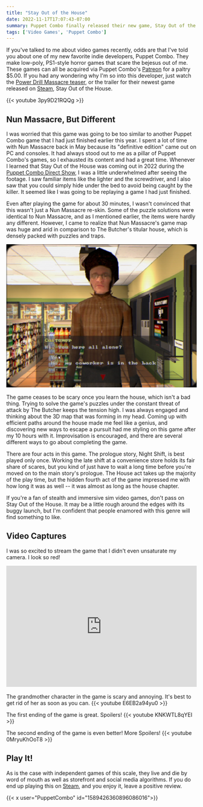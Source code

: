 ```yaml
---
title: "Stay Out of the House"
date: 2022-11-17T17:07:43-07:00
summary: Puppet Combo finally released their new game, Stay Out of the House, on October 13th. Is this game worth your time, or should you stay out of Stay Out of the House? This is an incredible summary line.
tags: ['Video Games', 'Puppet Combo']
---
```


If you've talked to me about video games recently, odds are that I've told you about one of my new favorite indie developers, Puppet Combo. They make low-poly, PS1-style horror games that scare the bejesus out of me. These games can all be acquired via Puppet Combo's [Patreon](https://www.patreon.com/puppetcombo) for a paltry $5.00. If you had any wondering why I'm so into this developer, just watch the [Power Drill Massacre teaser](https://www.youtube.com/watch?v=BX93EdS_64U), or the trailer for their newest game released on [Steam](https://store.steampowered.com/app/896520/Stay_Out_of_the_House/), Stay Out of the House.

{{< youtube 3py9D21RQQg >}}

## Nun Massacre, But Different

I was worried that this game was going to be too similar to another Puppet Combo game that I had just finished earlier this year. I spent a lot of time with Nun Massacre back in May because its "definitive edition" came out on PC and consoles. It had always stood out to me as a pillar of Puppet Combo's games, so I exhausted its content and had a great time. Whenever I learned that Stay Out of the House was coming out in 2022 during the [Puppet Combo Direct Show](https://youtu.be/cSVnvfbcoCQ?t=1960), I was a little underwhelmed after seeing the footage. I saw familiar items like the lighter and the screwdriver, and I also saw that you could simply hide under the bed to avoid being caught by the killer. It seemed like I was going to be replaying a game I had just finished.

Even after playing the game for about 30 minutes, I wasn't convinced that this wasn't just a Nun Massacre re-skin. Some of the puzzle solutions were identical to Nun Massacre, and as I mentioned earlier, the items were hardly any different. However, I came to realize that Nun Massacre's game map was huge and arid in comparison to The Butcher's titular house, which is densely packed with puzzles and traps.

![](all_alone.png "What an odd question.")

The game ceases to be scary once you learn the house, which isn't a bad thing. Trying to solve the game's puzzles under the constant threat of attack by The Butcher keeps the tension high. I was always engaged and thinking about the 3D map that was forming in my head. Coming up with efficient paths around the house made me feel like a genius, and discovering new ways to escape a pursuit had me styling on this game after my 10 hours with it. Improvisation is encouraged, and there are several different ways to go about completing the game.

There are four acts in this game. The prologue story, Night Shift, is best played only once. Working the late shift at a convenience store holds its fair share of scares, but you kind of just have to wait a long time before you're moved on to the main story's prologue. The House act takes up the majority of the play time, but the hidden fourth act of the game impressed me with how long it was as well -- it was almost as long as the house chapter.

If you're a fan of stealth and immersive sim video games, don't pass on Stay Out of the House. It may be a little rough around the edges with its buggy launch, but I'm confident that people enamored with this genre will find something to like.

## Video Captures

I was so excited to stream the game that I didn't even unsaturate my camera. I look so red!
<iframe src="https://player.twitch.tv/?video=1650346048&time=0h9m51s&parent=zfleeman.com" frameborder="0" allowfullscreen="true" scrolling="no" height="320" width="100%"></iframe>

The grandmother character in the game is scary and annoying. It's best to get rid of her as soon as you can.
{{< youtube E6EB2a94yu0 >}}

The first ending of the game is great. Spoilers!
{{< youtube KNKWTL8qYEI >}}

The second ending of the game is even better! More Spoilers!
{{< youtube 0MryuKhOoT8 >}}

## Play It!

As is the case with independent games of this scale, they live and die by word of mouth as well as storefront and social media algorithms. If you do end up playing this on [Steam](https://store.steampowered.com/app/896520/Stay_Out_of_the_House/), and you enjoy it, leave a positive review.

{{< x user="PuppetCombo" id="1589426360896086016">}}
